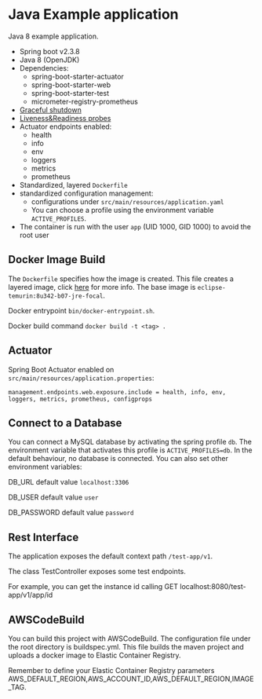 # Java Example application
Java 8 example application.

* Spring boot v2.3.8
* Java 8 (OpenJDK)
* Dependencies:
    * spring-boot-starter-actuator
    * spring-boot-starter-web
    * spring-boot-starter-test
    * micrometer-registry-prometheus
* [Graceful shutdown](https://docs.spring.io/spring-boot/docs/2.3.0.RELEASE/reference/htmlsingle/#boot-features-graceful-shutdown) 
* [Liveness&Readiness probes](https://spring.io/blog/2020/03/25/liveness-and-readiness-probes-with-spring-boot) 
* Actuator endpoints enabled:
    * health
    * info
    * env
    * loggers 
    * metrics
    * prometheus
* Standardized, layered `Dockerfile`
* standardized configuration management:
    * configurations under `src/main/resources/application.yaml`
    * You can choose a profile using the environment variable `ACTIVE_PROFILES`.
* The container is run with the user `app` (UID 1000, GID 1000)  to avoid the root user


## Docker Image Build
The `Dockerfile` specifies how the image is created. This file creates a layered image, click [here](https://spring.io/blog/2020/01/27/creating-docker-images-with-spring-boot-2-3-0-m1) for more info. 
The base image is  `eclipse-temurin:8u342-b07-jre-focal`.

Docker entrypoint `bin/docker-entrypoint.sh`.

Docker build command `docker build -t <tag> .`

## Actuator
Spring Boot Actuator enabled on `src/main/resources/application.properties`:

`management.endpoints.web.exposure.include = health, info, env, loggers, metrics, prometheus, configprops`

## Connect to a Database
You can connect a MySQL database by activating the spring profile `db`.
The environment variable that activates this profile is `ACTIVE_PROFILES=db`.
In the default behaviour, no database is connected.
You can also set other environment variables:

DB_URL default value `localhost:3306`

DB_USER default value `user`

DB_PASSWORD default value `password`

## Rest Interface
The application exposes the default context path `/test-app/v1`.

The class TestController exposes some test endpoints. 

For example, you can get the instance id calling GET localhost:8080/test-app/v1/app/id

## AWSCodeBuild
You can build this project with AWSCodeBuild. 
The configuration file under the root directory is buildspec.yml.
This file builds the maven project and uploads a docker image to Elastic Container Registry.

Remember to define your Elastic Container Registry parameters AWS_DEFAULT_REGION,AWS_ACCOUNT_ID,AWS_DEFAULT_REGION,IMAGE_TAG.
